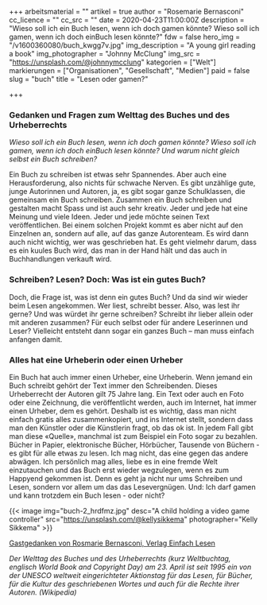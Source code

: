 +++
arbeitsmaterial = ""
artikel = true
author = "Rosemarie Bernasconi"
cc_licence = ""
cc_src = ""
date = 2020-04-23T11:00:00Z
description = "Wieso soll ich ein Buch lesen, wenn ich doch gamen könnte? Wieso soll ich gamen, wenn ich doch einBuch lesen könnte?"
fdw = false
hero_img = "/v1600360080/buch_kwgg7v.jpg"
img_description = "A young girl reading a book"
img_photographer = "Johnny McClung"
img_src = "https://unsplash.com/@johnnymcclung"
kategorien = ["Welt"]
markierungen = ["Organisationen", "Gesellschaft", "Medien"]
paid = false
slug = "buch"
title = "Lesen oder gamen?"

+++
### Gedanken und Fragen zum Welttag des Buches und des Urheberrechts

_Wieso soll ich ein Buch lesen, wenn ich doch gamen könnte? Wieso soll ich gamen, wenn ich doch einBuch lesen könnte? Und warum nicht gleich selbst ein Buch schreiben?_

Ein Buch zu schreiben ist etwas sehr Spannendes. Aber auch eine Herausforderung, also nichts für schwache Nerven. Es gibt unzählige gute, junge Autorinnen und Autoren, ja, es gibt sogar ganze Schulklassen, die gemeinsam ein Buch schreiben. Zusammen ein Buch schreiben und gestalten macht Spass und ist auch sehr kreativ. Jeder und jede hat eine Meinung und viele Ideen. Jeder und jede möchte seinen Text veröffentlichen. Bei einem solchen Projekt kommt es aber nicht auf den Einzelnen an, sondern auf alle, auf das ganze Autorenteam. Es wird dann auch nicht wichtig, wer was geschrieben hat. Es geht vielmehr darum, dass es ein kuules Buch wird, das man in der Hand hält und das auch in Buchhandlungen verkauft wird.

### Schreiben? Lesen? Doch: Was ist ein gutes Buch?

Doch, die Frage ist, was ist denn ein gutes Buch? Und da sind wir wieder beim Lesen angekommen. Wer liest, schreibt besser. Also, was lest ihr gerne? Und was würdet ihr gerne schreiben? Schreibt ihr lieber allein oder mit anderen zusammen? Für euch selbst oder für andere Leserinnen und Leser? Vielleicht entsteht dann sogar ein ganzes Buch – man muss einfach anfangen damit.

### Alles hat eine Urheberin oder einen Urheber

Ein Buch hat auch immer einen Urheber, eine Urheberin. Wenn jemand ein Buch schreibt gehört der Text immer den Schreibenden. Dieses Urheberrecht der Autoren gilt 75 Jahre lang. Ein Text oder auch en Foto oder eine Zeichnung, die veröffentlicht werden, auch im Internet, hat immer einen Urheber, dem es gehört. Deshalb ist es wichtig, dass man nicht einfach gratis alles zusammenkopiert, und ins Internet stellt, sondern dass man den Künstler oder die Künstlerin fragt, ob das ok ist. In jedem Fall gibt man diese «Quelle», manchmal ist zum Beispiel ein Foto sogar zu bezahlen. Bücher in Papier, elektronische Bücher, Hörbücher, Tausende von Büchern - es gibt für alle etwas zu lesen. Ich mag nicht, das eine gegen das andere abwägen. Ich persönlich mag alles, liebe es in eine fremde Welt einzutauchen und das Buch erst wieder wegzulegen, wenn es zum Happyend gekommen ist. Denn es geht ja nicht nur ums Schreiben und Lesen, sondern vor allem um das das Lesevergnügen. Und: Ich darf gamen und kann trotzdem ein Buch lesen - oder nicht?

{{< image img="buch-2_hrdfmz.jpg" desc="A child holding a video game controller" src="https://unsplash.com/@kellysikkema" photographer="Kelly Sikkema" >}}

[Gastgedanken von Rosmarie Bernasconi, Verlag Einfach Lesen](http://www.einfachlesen.ch/)

_Der Welttag des Buches und des Urheberrechts (kurz Weltbuchtag, englisch World Book and Copyright Day) am 23. April ist seit 1995 ein von der UNESCO weltweit eingerichteter Aktionstag für das Lesen, für Bücher, für die Kultur des geschriebenen Wortes und auch für die Rechte ihrer Autoren. (Wikipedia)_